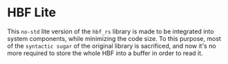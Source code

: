 # HBF Lite
This `no-std` lite version of the `hbf_rs` library is made to be integrated into system components,
while minimizing the code size. To this purpose, most of the `syntactic sugar` of the original library
is sacrificed, and now it's no more required to store the whole HBF into a buffer in order to read it.